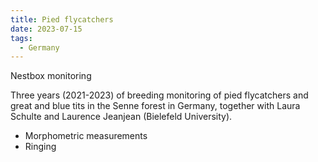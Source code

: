 ```yaml
---
title: Pied flycatchers
date: 2023-07-15
tags:
  - Germany
---
```


Nestbox monitoring

<!--more-->

Three years (2021-2023) of breeding monitoring of pied flycatchers and great and blue tits in the Senne forest in Germany, together with Laura Schulte and Laurence Jeanjean (Bielefeld University).

- Morphometric measurements
- Ringing